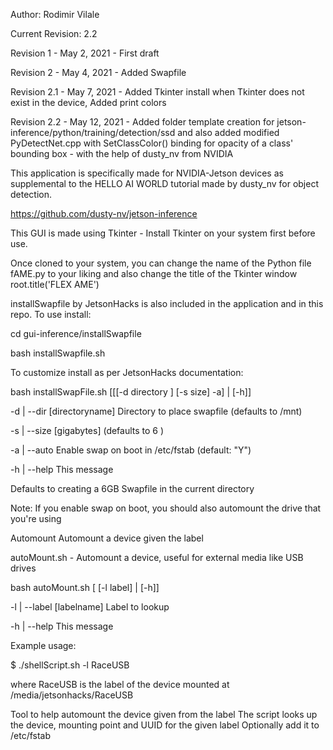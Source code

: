 Author: Rodimir Vilale

Current Revision: 2.2

Revision 1	- May 2, 2021	- First draft

Revision 2	- May 4, 2021	- Added Swapfile

Revision 2.1	- May 7, 2021	- Added Tkinter install when Tkinter does not exist in the device, Added print colors

Revision 2.2  - May 12, 2021 - Added folder template creation for jetson-inference/python/training/detection/ssd and also added modified PyDetectNet.cpp with SetClassColor() binding for opacity of a class' bounding box - with the help of dusty_nv from NVIDIA

This application is specifically made for NVIDIA-Jetson devices as supplemental to the HELLO AI WORLD tutorial made by dusty_nv for object detection.

https://github.com/dusty-nv/jetson-inference

This GUI is made using Tkinter - Install Tkinter on your system first before use.

Once cloned to your system, you can change the name of the Python file fAME.py to your liking and also change the title of the Tkinter window root.title('FLEX AME')

installSwapfile by JetsonHacks is also included in the application and in this repo. To use install:

cd gui-inference/installSwapfile

bash installSwapfile.sh

To customize install as per JetsonHacks documentation: 

bash installSwapFile.sh [[[-d directory ] [-s size] -a] | [-h]]

-d | --dir [directoryname] Directory to place swapfile (defaults to /mnt)

-s | --size [gigabytes] (defaults to 6 )

-a | --auto Enable swap on boot in /etc/fstab (default: "Y")

-h | --help This message

Defaults to creating a 6GB Swapfile in the current directory

Note: If you enable swap on boot, you should also automount the drive that you're using

Automount
Automount a device given the label

autoMount.sh - Automount a device, useful for external media like USB drives

bash autoMount.sh [ [-l label] | [-h]]

-l | --label [labelname] Label to lookup

-h | --help This message

Example usage:

$ ./shellScript.sh -l RaceUSB

where RaceUSB is the label of the device mounted at /media/jetsonhacks/RaceUSB

Tool to help automount the device given from the label The script looks up the device, mounting point and UUID for the given label Optionally add it to /etc/fstab
